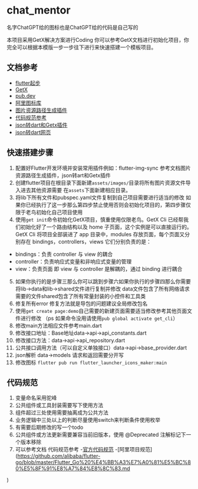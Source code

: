 # chat_mentor

名字ChatGPT给的图标也是ChatGPT给的代码是自己写的

本项目采用GetX解决方案进行Coding
你可以参考GetX文档进行初始化项目，你完全可以根据本模版一步一步往下进行来快速搭建一个模板项目。
## 文档参考

- [flutter起步](http://www.flutterchina.net.cn/guide/get-started/install.html)
- [GetX](https://hfybbs.gitee.io/flutter-getx-doc/engineer/start/)
- [pub.dev](https://pub.flutter-io.cn/)
- [阿里图标库](https://www.iconfont.cn/)
- [图片资源路径生成插件](https://plugins.jetbrains.com/plugin/12585-flutter-img-sync)
- [代码规范参考](https://segmentfault.com/a/1190000019580511)
- [json转dart和Getx插件](https://plugins.jetbrains.com/plugin/16762-flutter-getx-starter)
- [json转dart网页](https://zmtzawqlp.gitee.io/jsontodart/#/)
## 快速搭建步骤
1. 配置好Flutter开发环境并安装常用插件例如：flutter-img-sync 参考文档图片资源路径生成插件，json转art和Getx插件
2. 创建flutter项目在根目录下面新建`assets/images/`目录将所有图片资源文件导入进去其他资源需要
   在`assets`下面新建相应目录。
3. 将lib下所有文件和pubspec.yaml文件复制到自己项目需要进行适当的修改 如果你已经执行了这一步那么第四步禁止使用否则会初始化项目的，第四步骤仅限于老鸟初始化自己项目使用
4. 使用`get init`命令初始化GetX项目，慎重使用仅限老鸟。GetX Cli 已经帮我们初始化好了一个路由结构以及 home 子页面，这个实例是可以直接运行的。
   GetX Cli 将项目全部装进了 app 目录中，modules 存放页面，每个页面又分别存在 bindings，controllers，views
   它们分别负责的是：

* bindings：负责 controller 与 view 的耦合
* controller：负责响应式变量和非响应式变量的管理
* view：负责页面
  即 view 与 controller 是解耦的，通过 binding 进行耦合
5. 如果你执行的是步骤三那么你可以跳到步骤六如果你执行的步骤四那么你需要将lib->data和lib->shared文件进行复制并修改
   data文件包含了所有网络请求需要的文件shared包含了所有常量封装的小控件和工具类
6. 修复所有error 修复方法就是导包的问题建议全局修改包名
7. 使用`get create page:demo`自己需要的新建页面需要适当修改参考其他页面文件进行修改 （ps 如果命令没用请使用`pub global activate get_cli`）
8. 修改main方法相应文件参考main.dart
9. 修改接口地址：Base地址data->api->api_constants.dart
10. 修改接口方法：data->api->api_repository.dart
11. 公共接口调用方法（可以自定义单独接口）data->api->base_provider.dart
12. json解析 data->models 请求和返回需要分开写
13. 修改图标 `flutter pub run flutter_launcher_icons_maker:main`
## 代码规范
1. 变量命名采用驼峰
2. 公共组件或工具封装需要写下使用方法
3. 组件超过三处使用需要抽离成为公共方法
4. 业务逻辑中三处以上的判断尽量使用switch来判断条件使用枚举
5. 有需要后期修改的写一个todo
6. 公共组件或方法更新需要兼容当前旧版本，使用 @Deprecated 注解标记下一个版本移除
7. 可以参考文档 代码规范参考
   -[官方代码规范](https://dart.dev/guides/language/effective-dart)
   -[阿里项目规范](https://github.com/alibaba/flutter-go/blob/master/Flutter_Go%20%E4%BB%A3%E7%A0%81%E5%BC%80%E5%8F%91%E8%A7%84%E8%8C%83.md

)
